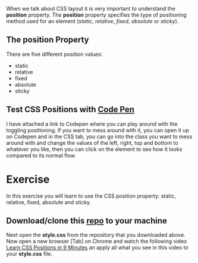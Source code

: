 
When we talk about CSS layout it is very important to understand the **position** property. The **position** property specifies the type of positioning method used for an element (*static*, *relative*, *fixed*, *absolute* or *sticky*).

## The position Property
There are five different position values:
- static
- relative
- fixed
- absolute
- sticky

## Test CSS Positions with [Code Pen](https://codepen.io/Katakung95/pen/NWXVRXe)
I have attached a link to Codepen where you can play around with the toggling positioning. If you want to mess around with it, you can open it up on Codepen and in the CSS tab, you can go into the class you want to mess around with and change the values of the left, right, top and bottom to whatever you like, then you can click on the element to see how it looks compared to its normal flow.

# Exercise

In this exercise you will learn to use the CSS position property: static, relative, fixed, absolute and sticky.

## Download/clone this [repo](https://github.com/muratkilic1978/css-layout) to your machine

Next open the **style.css** from the repository that you downloaded above. Now open a new browser [Tab] on Chrome and watch the following video [Learn CSS Positions in 9 Minutes](https://www.youtube.com/watch?v=jx5jmI0UlXU) an apply all what you see in this video to your **style.css** file.